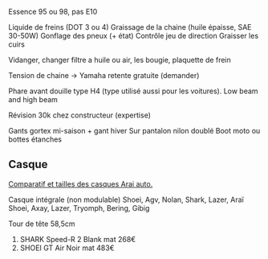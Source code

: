 Essence 95 ou 98, pas E10

Liquide de freins (DOT 3 ou 4)
Graissage de la chaine (huile épaisse, SAE 30-50W)
Gonflage des pneux (+ état)
Contrôle jeu de direction
Graisser les cuirs

Vidanger, changer filtre a huile ou air, les bougie, plaquette de frein

Tension de chaine -> Yamaha retente gratuite (demander)

Phare avant douille type H4 (type utilisé aussi pour les voitures). Low beam and high beam

Révision 30k chez constructeur (expertise)

Gants gortex mi-saison + gant hiver
Sur pantalon nilon doublé
Boot moto ou bottes étanches

## Casque

[Comparatif et tailles des casques Arai auto.](http://www.swissimex.ch/contents/fr/d585_Comparatif.html)

Casque intégrale (non modulable)
Shoei, Agv, Nolan, Shark, Lazer, Araï
Shoei, Axay, Lazer, Tryomph, Bering, Gibig

Tour de tête 58,5cm

1. SHARK Speed-R 2 Blank mat 268€
2. SHOEI GT Air Noir mat 483€